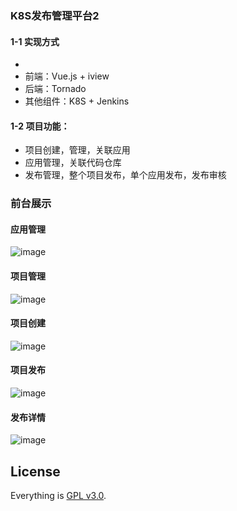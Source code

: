 ### K8S发布管理平台2
#### 1-1 实现方式
-
- 前端：Vue.js + iview
- 后端：Tornado
- 其他组件：K8S + Jenkins

#### 1-2 项目功能：
- 项目创建，管理，关联应用
- 应用管理，关联代码仓库
- 发布管理，整个项目发布，单个应用发布，发布审核


### 前台展示
#### 应用管理
![image](https://raw.githubusercontent.com/yangmv/k8sMG/master/images/01.png)

#### 项目管理
![image](https://raw.githubusercontent.com/yangmv/k8sMG/master/images/02.png)

#### 项目创建
![image](https://raw.githubusercontent.com/yangmv/k8sMG/master/images/03.png)

#### 项目发布
![image](https://raw.githubusercontent.com/yangmv/k8sMG/master/images/04.png)

#### 发布详情
![image](https://raw.githubusercontent.com/yangmv/k8sMG/master/images/05.png)

## License

Everything is [GPL v3.0](https://www.gnu.org/licenses/gpl-3.0.html).